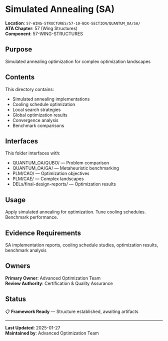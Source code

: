 # Simulated Annealing (SA)

**Location**: `57-WING-STRUCTURES/57-10-BOX-SECTION/QUANTUM_OA/SA/`  
**ATA Chapter**: 57 (Wing Structures)  
**Component**: 57-WING-STRUCTURES

## Purpose

Simulated annealing optimization for complex optimization landscapes

## Contents

This directory contains:

- Simulated annealing implementations
- Cooling schedule optimization
- Local search strategies
- Global optimization results
- Convergence analysis
- Benchmark comparisons

## Interfaces

This folder interfaces with:

- QUANTUM_OA/QUBO/ — Problem comparison
- QUANTUM_OA/GA/ — Metaheuristic benchmarking
- PLM/CAO/ — Optimization objectives
- PLM/CAE/ — Complex landscapes
- DELs/final-design-reports/ — Optimization results

## Usage

Apply simulated annealing for optimization. Tune cooling schedules. Benchmark performance.

## Evidence Requirements

SA implementation reports, cooling schedule studies, optimization results, benchmark analysis

## Owners

**Primary Owner**: Advanced Optimization Team  
**Review Authority**: Certification & Quality Assurance

## Status

📋 **Framework Ready** — Structure established, awaiting artifacts

---

**Last Updated**: 2025-01-27  
**Maintained by**: Advanced Optimization Team
